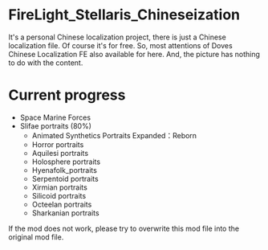 # FireLight_Stellaris_Chineseization

It's a personal Chinese localization project, there is just a Chinese localization file. Of course it's for free.
So, most attentions of Doves Chinese Localization FE also available for here.
And, the picture has nothing to do with the content.

# Current progress
* Space Marine Forces
* Slifae portraits (80%)
   * Animated Synthetics Portraits Expanded：Reborn
   * Horror portraits
   * Aquilesi portraits 
   * Holosphere portraits
   * Hyenafolk_portraits
   * Serpentoid portraits 
   * Xirmian portraits
   * Silicoid portraits
   * Octeelan portraits
   * Sharkanian portraits

 
 If the mod does not work, please try to overwrite this mod file into the original mod file.
